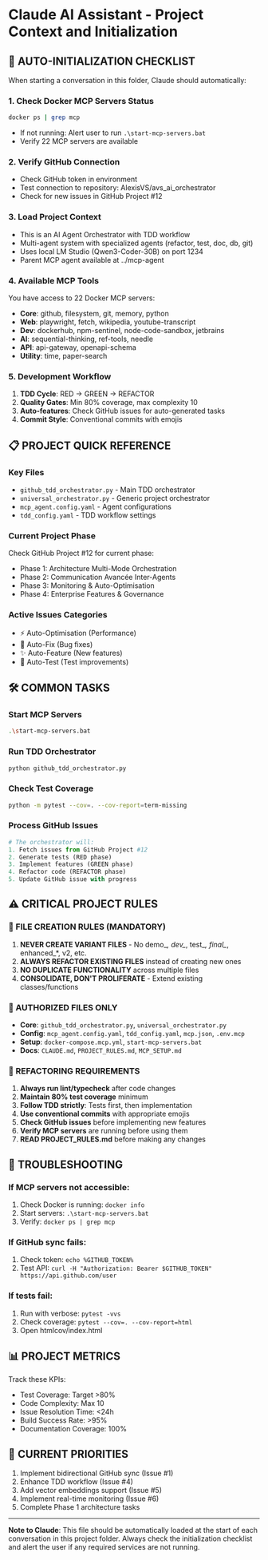 # Claude AI Assistant - Project Context and Initialization

## 🚀 AUTO-INITIALIZATION CHECKLIST

When starting a conversation in this folder, Claude should automatically:

### 1. Check Docker MCP Servers Status
```bash
docker ps | grep mcp
```
- If not running: Alert user to run `.\start-mcp-servers.bat`
- Verify 22 MCP servers are available

### 2. Verify GitHub Connection
- Check GitHub token in environment
- Test connection to repository: AlexisVS/avs_ai_orchestrator
- Check for new issues in GitHub Project #12

### 3. Load Project Context
- This is an AI Agent Orchestrator with TDD workflow
- Multi-agent system with specialized agents (refactor, test, doc, db, git)
- Uses local LM Studio (Qwen3-Coder-30B) on port 1234
- Parent MCP agent available at ../mcp-agent

### 4. Available MCP Tools
You have access to 22 Docker MCP servers:
- **Core**: github, filesystem, git, memory, python
- **Web**: playwright, fetch, wikipedia, youtube-transcript
- **Dev**: dockerhub, npm-sentinel, node-code-sandbox, jetbrains
- **AI**: sequential-thinking, ref-tools, needle
- **API**: api-gateway, openapi-schema
- **Utility**: time, paper-search

### 5. Development Workflow
1. **TDD Cycle**: RED → GREEN → REFACTOR
2. **Quality Gates**: Min 80% coverage, max complexity 10
3. **Auto-features**: Check GitHub issues for auto-generated tasks
4. **Commit Style**: Conventional commits with emojis

## 📋 PROJECT QUICK REFERENCE

### Key Files
- `github_tdd_orchestrator.py` - Main TDD orchestrator
- `universal_orchestrator.py` - Generic project orchestrator
- `mcp_agent.config.yaml` - Agent configurations
- `tdd_config.yaml` - TDD workflow settings

### Current Project Phase
Check GitHub Project #12 for current phase:
- Phase 1: Architecture Multi-Mode Orchestration
- Phase 2: Communication Avancée Inter-Agents
- Phase 3: Monitoring & Auto-Optimisation
- Phase 4: Enterprise Features & Governance

### Active Issues Categories
- ⚡ Auto-Optimisation (Performance)
- 🐛 Auto-Fix (Bug fixes)
- ✨ Auto-Feature (New features)
- 🧪 Auto-Test (Test improvements)

## 🛠️ COMMON TASKS

### Start MCP Servers
```bash
.\start-mcp-servers.bat
```

### Run TDD Orchestrator
```bash
python github_tdd_orchestrator.py
```

### Check Test Coverage
```bash
python -m pytest --cov=. --cov-report=term-missing
```

### Process GitHub Issues
```python
# The orchestrator will:
1. Fetch issues from GitHub Project #12
2. Generate tests (RED phase)
3. Implement features (GREEN phase)
4. Refactor code (REFACTOR phase)
5. Update GitHub issue with progress
```

## ⚠️ CRITICAL PROJECT RULES

### 🚫 FILE CREATION RULES (MANDATORY)
1. **NEVER CREATE VARIANT FILES** - No demo_*, dev_*, test_*, final_*, enhanced_*, v2, etc.
2. **ALWAYS REFACTOR EXISTING FILES** instead of creating new ones
3. **NO DUPLICATE FUNCTIONALITY** across multiple files
4. **CONSOLIDATE, DON'T PROLIFERATE** - Extend existing classes/functions

### 📁 AUTHORIZED FILES ONLY
- **Core**: `github_tdd_orchestrator.py`, `universal_orchestrator.py`
- **Config**: `mcp_agent.config.yaml`, `tdd_config.yaml`, `mcp.json`, `.env.mcp`
- **Setup**: `docker-compose.mcp.yml`, `start-mcp-servers.bat`
- **Docs**: `CLAUDE.md`, `PROJECT_RULES.md`, `MCP_SETUP.md`

### 🔧 REFACTORING REQUIREMENTS
1. **Always run lint/typecheck** after code changes
2. **Maintain 80% test coverage** minimum
3. **Follow TDD strictly**: Tests first, then implementation
4. **Use conventional commits** with appropriate emojis
5. **Check GitHub issues** before implementing new features
6. **Verify MCP servers** are running before using them
7. **READ PROJECT_RULES.md** before making any changes

## 🔧 TROUBLESHOOTING

### If MCP servers not accessible:
1. Check Docker is running: `docker info`
2. Start servers: `.\start-mcp-servers.bat`
3. Verify: `docker ps | grep mcp`

### If GitHub sync fails:
1. Check token: `echo %GITHUB_TOKEN%`
2. Test API: `curl -H "Authorization: Bearer $GITHUB_TOKEN" https://api.github.com/user`

### If tests fail:
1. Run with verbose: `pytest -vvs`
2. Check coverage: `pytest --cov=. --cov-report=html`
3. Open htmlcov/index.html

## 📊 PROJECT METRICS

Track these KPIs:
- Test Coverage: Target >80%
- Code Complexity: Max 10
- Issue Resolution Time: <24h
- Build Success Rate: >95%
- Documentation Coverage: 100%

## 🎯 CURRENT PRIORITIES

1. Implement bidirectional GitHub sync (Issue #1)
2. Enhance TDD workflow (Issue #4)
3. Add vector embeddings support (Issue #5)
4. Implement real-time monitoring (Issue #6)
5. Complete Phase 1 architecture tasks

---

**Note to Claude**: This file should be automatically loaded at the start of each conversation in this project folder. Always check the initialization checklist and alert the user if any required services are not running.